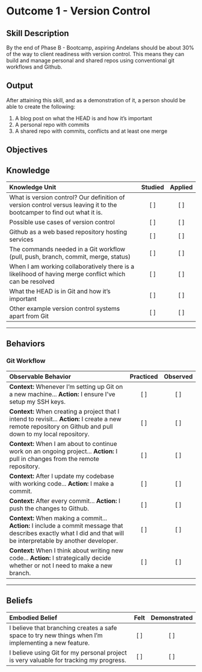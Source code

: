 # Outcome 1 - Version Control

**Skill Description**
----------
By the end of Phase B - Bootcamp, aspiring Andelans should be about 30% of the way to client readiness with version control. This means they can build and manage personal and shared repos using conventional git workflows and Github.


**Output**
----------
After attaining this skill, and as a demonstration of it, a person should be able to create the following:

1. A blog post on what the HEAD is and how it’s important
2. A personal repo with commits
3. A shared repo with commits, conflicts and at least one merge


**Objectives**
----------

## **Knowledge**


| Knowledge Unit   |      Studied      | Applied |
|:-------------|:------------------:|:--------:|
| What is version control? Our definition of version control versus leaving it to the bootcamper to find out what it is. | [ ] | [ ]  |
| Possible use cases of version control |   [ ]   |   [ ] |
| Github as a web based repository hosting services | [ ] |    [ ] |
| The commands needed in a Git workflow (pull, push, branch, commit, merge, status) | [ ] |    [ ] |
| When I am working collaboratively there is a likelihood of having merge conflict which can be resolved | [ ] |    [ ] |
| What the HEAD is in Git and how it’s important | [ ] |    [ ] |
| Other example version control systems apart from Git | [ ] |    [ ] |


----------


## **Behaviors**


### Git Workflow
| Observable Behavior   |      Practiced      | Observed |
|:-------------|:------------------:|:--------:|
| **Context:** Whenever I’m setting up Git on a new machine... **Action:** I ensure I've setup my SSH keys. | [ ] | [ ]  |
| **Context:** When creating a project that I intend to revisit... **Action:** I create a new remote repository on Github and pull down to my local repository. |   [ ]   |   [ ] |
| **Context:** When I am about to continue work on an ongoing project... **Action:** I pull in changes from the remote repository. | [ ] |    [ ] |
| **Context:** After I update my codebase with working code... **Action:** I make a commit. | [ ] |    [ ] |
| **Context:** After every commit... **Action:** I push the changes to Github. | [ ] |    [ ] |
| **Context:** When making a commit... **Action:** I include a commit message that describes exactly what I did and that will be interpretable by another developer. | [ ] |    [ ] |
| **Context:** When I think about writing new code... **Action:** I strategically decide whether or not I need to make a new branch. |  [ ]  |     [ ]  |

----------


## **Beliefs**


| Embodied Belief   |      Felt      | Demonstrated |
|:-------------|:------------------:|:--------:|
| I believe that branching creates a safe space to try new things when I’m implementing a new feature. | [ ] | [ ]  |
| I believe using Git for my personal project is very valuable for tracking my progress. |   [ ]   |   [ ] |
